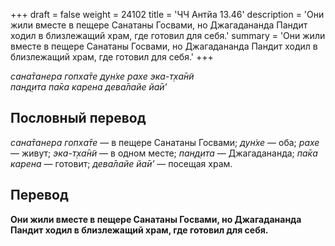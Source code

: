 +++
draft = false
weight = 24102
title = 'ЧЧ Антйа 13.46'
description = 'Они жили вместе в пещере Санатаны Госвами, но Джагадананда Пандит ходил в близлежащий храм, где готовил для себя.'
summary = 'Они жили вместе в пещере Санатаны Госвами, но Джагадананда Пандит ходил в близлежащий храм, где готовил для себя.'
+++

_сана̄танера гопха̄те дун̇хе рахе эка-т̣ха̄н̃и  
пан̣д̣ита па̄ка карена дева̄лайе йа̄и’_

## Пословный перевод

_сана̄танера_ _гопха̄те_ — в пещере Санатаны Госвами; _дун̇хе_ — оба; _рахе_ — живут; _эка_\-_т̣ха̄н̃и_ — в одном месте; _пан̣д̣ита_ — Джагадананда; _па̄ка_ _карена_ — готовит; _дева̄лайе_ _йа̄и’_ — посещая храм.

## Перевод

**Они жили вместе в пещере Санатаны Госвами, но Джагадананда Пандит ходил в близлежащий храм, где готовил для себя.**

